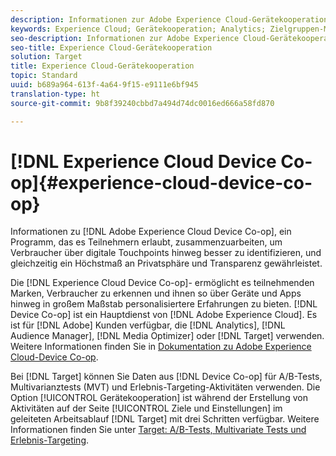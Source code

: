 ```yaml
---
description: Informationen zur Adobe Experience Cloud-Gerätekooperation, einem Programm, das Teilnehmern die Zusammenarbeit ermöglicht, um Verbraucher besser über digitale Touchpoints zu identifizieren, und gleichzeitig ein Höchstmaß an Privatsphäre und Transparenz gewährleistet.
keywords: Experience Cloud; Gerätekooperation; Analytics; Zielgruppen-Manager; AAM; Media Optimizer; Gerätediagramm
seo-description: Informationen zur Adobe Experience Cloud-Gerätekooperation, einem Programm, das Teilnehmern die Zusammenarbeit ermöglicht, um Verbraucher besser über digitale Touchpoints zu identifizieren, und gleichzeitig ein Höchstmaß an Privatsphäre und Transparenz gewährleistet.
seo-title: Experience Cloud-Gerätekooperation
solution: Target
title: Experience Cloud-Gerätekooperation
topic: Standard
uuid: b689a964-613f-4a64-9f15-e9111e6bf945
translation-type: ht
source-git-commit: 9b8f39240cbbd7a494d74dc0016ed666a58fd870

---
```



# [!DNL Experience Cloud Device Co-op]{#experience-cloud-device-co-op}

Informationen zu [!DNL Adobe Experience Cloud Device Co-op], ein Programm, das es Teilnehmern erlaubt, zusammenzuarbeiten, um Verbraucher über digitale Touchpoints hinweg besser zu identifizieren, und gleichzeitig ein Höchstmaß an Privatsphäre und Transparenz gewährleistet.

Die [!DNL Experience Cloud Device Co-op]- ermöglicht es teilnehmenden Marken, Verbraucher zu erkennen und ihnen so über Geräte und Apps hinweg in großem Maßstab personalisiertere Erfahrungen zu bieten. [!DNL Device Co-op] ist ein Hauptdienst von [!DNL Adobe Experience Cloud]. Es ist für [!DNL Adobe] Kunden verfügbar, die [!DNL Analytics], [!DNL Audience Manager], [!DNL Media Optimizer] oder [!DNL Target] verwenden. Weitere Informationen finden Sie in [Dokumentation zu Adobe Experience Cloud-Device Co-op](https://marketing.adobe.com/resources/help/de_DE/mcdc/).

Bei [!DNL Target] können Sie Daten aus [!DNL Device Co-op] für A/B-Tests, Multivarianztests (MVT) und Erlebnis-Targeting-Aktivitäten verwenden. Die Option [!UICONTROL Gerätekooperation] ist während der Erstellung von Aktivitäten auf der Seite [!UICONTROL Ziele und Einstellungen] im geleiteten Arbeitsablauf [!DNL Target] mit drei Schritten verfügbar. Weitere Informationen finden Sie unter [Target: A/B-Tests, Multivariate Tests und Erlebnis-Targeting](https://marketing.adobe.com/resources/help/de_DE/mcdc/mcdc-target.html).
